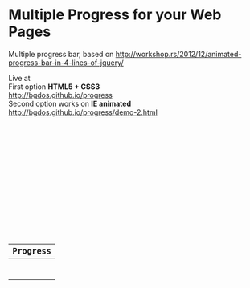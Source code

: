 # Multiple Progress for your Web Pages
Multiple progress bar, based on http://workshop.rs/2012/12/animated-progress-bar-in-4-lines-of-jquery/

Live at </br>
First option <b>HTML5 + CSS3</b></br>
http://bgdos.github.io/progress </br>
Second option works on <b>IE animated</b></br>
http://bgdos.github.io/progress/demo-2.html 
<code>
<!DOCTYPE HTML>
<html>
<head>
    <title>Multiple Progress Bars</title>
    <meta http-equiv="cache-control" content="no-cache">
    <meta name="viewport" content="width=device-width, initial-scale=1" />
    <meta charset="UTF-8" />
    <link href="http://bgdos.github.io/progress/css/style.css" rel="stylesheet">
    <script src="http://bgdos.github.io/progress/js/jquery.min.js"></script>
    <script src="http://bgdos.github.io/progress/js/progress.js"></script>
    <script src="http://bgdos.github.io/progress/js/funciones.js"></script>
</head>
    <body onload="progress()">
    <table  class="prod-status" onload="progress()">
      <thead>
        <tr>
        <th>Progress</th>
        </tr>
      </thead>
      <tbody>
        <tr>
          <td><div id="progress"><div></div></div>
          </td>
        </tr>
        <tr>
          <td><div id="progress"><div></div></div>
          </td>
        </tr>
        <tr>
          <td><div id="progress"><div></div></div>
          </td>
        </tr>
        <tr>
          <td><div id="progress"><div></div></div>
          </td>
        </tr>
        <tr>
          <td><div id="progress"><div></div></div>
          </td>
        </tr>
        <tr>
          <td><div id="progress"><div></div></div>
          </td>
        </tr>
        <tr>
          <td><div id="progress"><div></div></div>
          </td>
        </tr>
     </tbody>
    </table>
</body>
</html>
</code>
